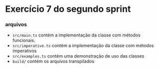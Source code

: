 # Exercício 7 do segundo sprint

### arquivos

* ```src/main.ts``` contém a implementação da classe com métodos funcionais.
* ```src/imperative.ts``` contém a implementação da classe com métodos imperativos
* ```src/examples.ts``` contém uma demonstração de uso das classes
* ```build/``` contém os arquivos transpilados
